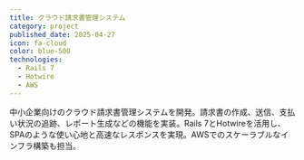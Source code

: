 ```yaml
---
title: クラウド請求書管理システム
category: project
published_date: 2025-04-27
icon: fa-cloud
color: blue-500
technologies:
  - Rails 7
  - Hotwire
  - AWS
---
```


中小企業向けのクラウド請求書管理システムを開発。請求書の作成、送信、支払い状況の追跡、レポート生成などの機能を実装。Rails 7とHotwireを活用し、SPAのような使い心地と高速なレスポンスを実現。AWSでのスケーラブルなインフラ構築も担当。

